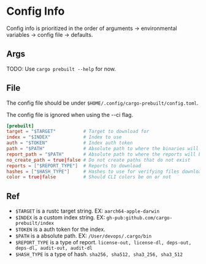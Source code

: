 # Config Info

Config info is prioritized in the order of arguments -> environmental variables -> config file -> defaults.

## Args

TODO: Use ```cargo prebuilt --help``` for now.

## File

The config file should be under ```$HOME/.config/cargo-prebuilt/config.toml```.

The config file is ignored when using the --ci flag.

```toml
[prebuilt]
target = "$TARGET"          # Target to download for
index = "$INDEX"            # Index to use
auth = "$TOKEN"             # Index auth token
path = "$PATH"              # Absolute path to where the binaries will be installed
report_path = "$PATH"       # Absolute path to where the reports will be put
no_create_path = true|false # Do not create paths that do not exist
reports = ["$REPORT_TYPE"]  # Reports to download
hashes = ["$HASH_TYPE"]     # Hashes to use for verifying files downloaded
color = true|false          # Should CLI colors be on or not
```

## Ref

- ```$TARGET``` is a rustc target string. EX: ```aarch64-apple-darwin```
- ```$INDEX``` is a custom index string. EX: ```gh-pub:github.com/cargo-prebuilt/index```
- ```$TOKEN``` is a auth token for the index.
- ```$PATH``` is a absolute path. EX: ```/User/devops/.cargo/bin```
- ```$REPORT_TYPE``` is a type of report. ```license-out, license-dl, deps-out, deps-dl, audit-out, audit-dl```
- ```$HASH_TYPE``` is a type of hash. ```sha256, sha512, sha3_256, sha3_512```
